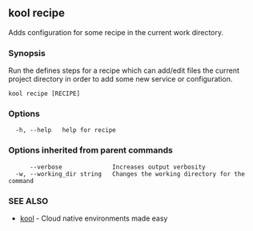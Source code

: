 ## kool recipe

Adds configuration for some recipe in the current work directory.

### Synopsis

Run the defines steps for a recipe which can add/edit files the current project directory in order to add some new service or configuration.

```
kool recipe [RECIPE]
```

### Options

```
  -h, --help   help for recipe
```

### Options inherited from parent commands

```
      --verbose              Increases output verbosity
  -w, --working_dir string   Changes the working directory for the command
```

### SEE ALSO

* [kool](kool)	 - Cloud native environments made easy

